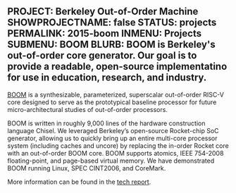 PROJECT: Berkeley Out-of-Order Machine
SHOWPROJECTNAME: false
STATUS: projects
PERMALINK: 2015-boom
INMENU: Projects
SUBMENU: BOOM
BLURB: BOOM is Berkeley's out-of-order core generator. Our goal is to provide a readable, open-source implementatino for use in education, research, and industry.
------

[BOOM](http://github.com/ucb-bar/riscv-boom) is a synthesizable, parameterized,
superscalar out-of-order RISC-V core designed to serve as the prototypical
baseline processor for future micro-architectural studies of out-of-order
processors. 

BOOM is written in roughly 9,000 lines of the hardware construction language
Chisel. We leveraged Berkeley’s open-source Rocket-chip SoC generator, allowing
us to quickly bring up an entire multi-core processor system (including caches
and uncore) by replacing the in-order Rocket core with an out-of-order BOOM
core. BOOM supports atomics, IEEE 754-2008 floating-point, and page-based
virtual memory. We have demonstrated BOOM running Linux, SPEC CINT2006, and
CoreMark.

More information can be found in the 
[tech report](https://www.eecs.berkeley.edu/Pubs/TechRpts/2015/EECS-2015-167.html).
